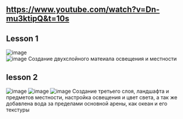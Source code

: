 ## https://www.youtube.com/watch?v=Dn-mu3ktipQ&t=10s
## Lesson 1
![image](https://user-images.githubusercontent.com/90381005/188741007-f1f68801-b256-490b-947a-2e6ed89d8401.png)
<br>
![image](https://user-images.githubusercontent.com/90381005/188740456-501dfd37-3771-4df9-84e3-20ed4ec5c8f4.png)
Создание двухслойного матеиала освещения и местности
## lesson 2
![image](https://user-images.githubusercontent.com/90381005/190237711-9edfa906-2799-42a8-8acc-7646012916ed.png)
![image](https://user-images.githubusercontent.com/90381005/190238309-781840b1-334d-497e-bfdc-6f6fa641ce48.png)
![image](https://user-images.githubusercontent.com/90381005/190238428-6f8f2720-d564-42ae-8d77-20aff494324e.png)
Создание третьего слоя, ландшафта и предметов местности, настройка освещения и цвет света, а так же добавлена вода за пределами основной арены, как океан и его текстуры
